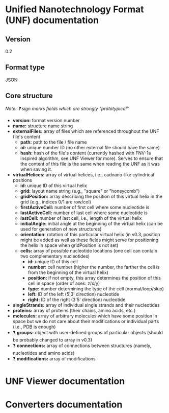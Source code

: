 # Unified Nanotechnology Format (UNF) documentation

## Version
0.2

## Format type
JSON

## Core structure
*Note: :question: sign marks fields which are strongly "prototypical"*
- **version:** format version number
- **name:** structure name string
- **externalFiles:** array of files which are referenced throughout the UNF file's content
  - **path:** path to the file / file name
  - **id:** unique number ID (no other external file should have the same)
  - **hash:** hash of the file's content (currently hashed with FNV-1a inspired algorithm, see UNF Viewer for more). Serves to ensure that the content of this file is the same when reading the UNF as it was when saving it.
- **virtualHelices:** array of virtual helices, i.e., cadnano-like cylindrical positions
  - **id:** unique ID of this virtual helix
  - **grid:** layout name string (e.g., "square" or "honeycomb")
  - **gridPosition:** array describing the position of this virtual helix in the grid (e.g., indices 0/1 are row/col)
  - **firstActiveCell:** number of first cell where some nucleotide is
  - **lastActiveCell:** number of last cell where some nucleotide is
  - **lastCell:** number of last cell, i.e., length of the virtual helix
  - **initialAngle:** initial angle at the beginning of the virtual helix (can be used for generation of new structures)
  - **orientation:** rotation of this particular virtual helix (in v0.3, position might be added as well as these fields might serve for positioning the helix in space when gridPosition is not set)
  - **cells:** array of possible nucleotide locations (one cell can contain two complementary nucleotides)
    - **id:** unique ID of this cell
    - **number:** cell number (higher the number, the farther the cell is from the beginning of the virtual helix)
    - **position:** if not empty, this array determines the position of this cell in space (order of axes: z/x/y)
    - **type:** number determining the type of the cell (normal/loop/skip)
    - **left:** ID of the left (5'3' direction) nucleotide
    - **right:** ID of the right (3'5' direction) nucleotide
- **singleStrands:** array of individual single strands and their nucleotides
- **proteins:** array of proteins (their chains, amino acids, etc.)
- **molecules:** array of arbitrary molecules which have some position in space but we do not care about their modifications or individual parts (i.e., PDB is enough)
- :question: **groups:** object with user-defined groups of particular objects (should be probably changed to array in v0.3)
-  :question: **connections:** array of connections between structures (namely, nucleotides and amino acids)
-  :question: **modifications:** array of modifications

# UNF Viewer documentation

# Converters documentation
